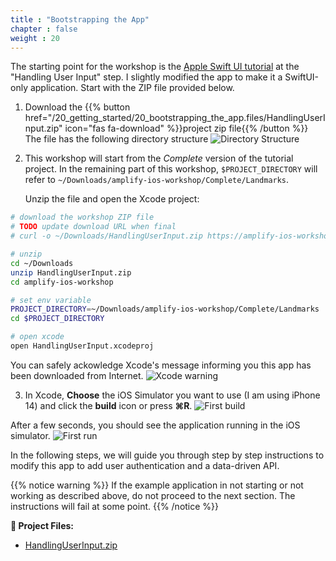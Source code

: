 ```yaml
---
title : "Bootstrapping the App"
chapter : false
weight : 20
---
```


The starting point for the workshop is the [Apple Swift UI tutorial](https://developer.apple.com/tutorials/swiftui/tutorials) at the "Handling User Input" step. I slightly modified the app to make it a SwiftUI-only application. Start with the ZIP file provided below.

1. Download the {{% button href="/20_getting_started/20_bootstrapping_the_app.files/HandlingUserInput.zip" icon="fas fa-download" %}}project zip file{{% /button %}}  
The file has the following directory structure
![Directory Structure](/images/20-10-directory-structure.png)

2. This workshop will start from the *Complete* version of the tutorial project.  In the remaining part of this workshop, `$PROJECT_DIRECTORY` will refer to `~/Downloads/amplify-ios-workshop/Complete/Landmarks`.  

    Unzip the file and open the Xcode project:

 ```bash
 # download the workshop ZIP file
 # TODO update download URL when final
 # curl -o ~/Downloads/HandlingUserInput.zip https://amplify-ios-workshop-new.go-aws.com/20_getting_started/20_bootstrapping_the_app.files/HandlingUserInput.zip

 # unzip 
 cd ~/Downloads
 unzip HandlingUserInput.zip
 cd amplify-ios-workshop

 # set env variable
 PROJECT_DIRECTORY=~/Downloads/amplify-ios-workshop/Complete/Landmarks
 cd $PROJECT_DIRECTORY

 # open xcode 
 open HandlingUserInput.xcodeproj
 ```

You can safely ackowledge Xcode's message informing you this app has been downloaded from Internet.
![Xcode warning](/images/20-20-xcode-warning.png)

3. In Xcode, **Choose** the iOS Simulator you want to use (I am using iPhone 14) and click the **build** icon <i class="far fa-caret-square-right"></i> or press **&#8984;R**.
![First build](/images/20-20-xcode.png)

After a few seconds, you should see the application running in the iOS simulator.
![First run](/images/20-20-app-start.png)

In the following steps, we will guide you through step by step instructions to modify this app to add user authentication and a data-driven API.

{{% notice warning %}}
If the example application in not starting or not working as described above, do not proceed to the next section. The instructions will fail at some point.</a>
{{% /notice %}}

<!--
{{%attachments title="Project files" pattern=".*.zip"/%}}
-->

**🧷 Project Files:**

- [HandlingUserInput.zip](/20_getting_started/20_bootstrapping_the_app.files/HandlingUserInput.zip)
